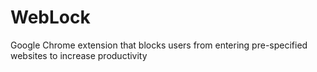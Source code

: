 # WebLock
Google Chrome extension that blocks users from entering pre-specified websites to increase productivity


